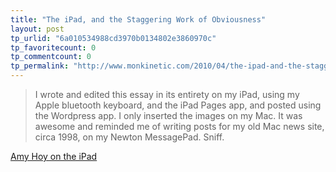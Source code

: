 ```yaml
---
title: "The iPad, and the Staggering Work of Obviousness"
layout: post
tp_urlid: "6a010534988cd3970b0134802e3860970c"
tp_favoritecount: 0
tp_commentcount: 0
tp_permalink: "http://www.monkinetic.com/2010/04/the-ipad-and-the-staggering-work-of-obviousness.html"
---
```

>I wrote and edited this essay in its entirety on my iPad, using my Apple bluetooth keyboard, and the iPad Pages app, and posted using the Wordpress app. I only inserted the images on my Mac. It was awesome and reminded me of writing posts for my old Mac news site, circa 1998, on my Newton MessagePad. Sniff.

[Amy Hoy on the iPad](http://cheerfulsw.com/2010/ipad-a-staggering-work-of-obvious/)
